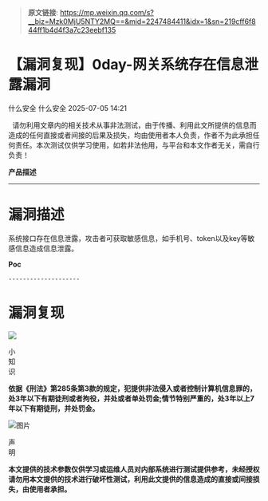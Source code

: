> **原文链接**: https://mp.weixin.qq.com/s?__biz=Mzk0MjU5NTY2MQ==&mid=2247484411&idx=1&sn=219cff6f844ff1b4d4f3a7c23eebf135

#  【漏洞复现】0day-网关系统存在信息泄露漏洞  
什么安全  什么安全   2025-07-05 14:21  
  
  请勿利用文章内的相关技术从事非法测试，由于传播、利用此文所提供的信息而造成的任何直接或者间接的后果及损失，均由使用者本人负责，作者不为此承担任何责任。本次测试仅供学习使用，如若非法他用，与平台和本文作者无关，需自行负责！    
  
**产品描述**  
  
-----------------  
# 漏洞描述  
  
系统接口存在信息泄露，攻击者可获取敏感信息，如手机号、token以及key等敏感信息造成信息泄露。  
  
**Poc**  
  

```
--------------------
```

  
# 漏洞复现  
  
![](https://mmbiz.qpic.cn/mmbiz_png/w0DeFbFI15wToO8ibHN9uBfQIvdbmSeaDc6cjZIeiaicx5HQvKNTZVWxgJPEWpyKHhnWnnj2qXayC8GVyBmOxR59g/640?wx_fmt=png&from=appmsg "")  
  
小  
知  
识  
  
  
  
  
**依据《刑法》第285条第3款的规定，犯提供非法侵入或者控制计算机信息罪的，处3年以下有期徒刑或者****拘役****，并处或者单处****罚金****;情节特别严重的，处3年以上7年以下有期徒刑，并处罚金。**  
  
![图片](https://mmbiz.qpic.cn/mmbiz_png/Gn0JbCnxttRbj4Mib3fcSfwr0tP4UxXtjf47HFwaZcgwWStzGNLNMlGKQJz902fHTT8PCfOwHedLqarXh0eC9KQ/640?wx_fmt=other&wxfrom=5&wx_lazy=1&wx_co=1&tp=webp "")  
  
声  
明  
  
  
  
**本文提供的技术参数仅供学习或运维人员对内部系统进行测试提供参考，未经授权请勿用本文提供的技术进行破坏性测试，利用此文提供的信息造成的直接或间接损失，由使用者承担。**  
#   
  
  
